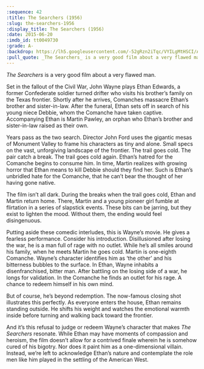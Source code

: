 ```yaml
---
:sequence: 42
:title: The Searchers (1956)
:slug: the-searchers-1956
:display_title: The Searchers (1956)
:date: 2015-06-20
:imdb_id: tt0049730
:grade: A-
:backdrop: https://lh5.googleusercontent.com/-52gRzn2iTqc/VYILgMtHSCI/AAAAAAAAC1Q/OnhGiZRJVII/w1000-rj/the-searchers-1956.jpg
:pull_quote: _The Searchers_ is a very good film about a very flawed man.
---
```

_The Searchers_ is a very good film about a very flawed man.

Set in the fallout of the Civil War, John Wayne plays Ethan Edwards, a former Confederate soldier turned drifter who visits his brother’s family on the Texas frontier. Shortly after he arrives, Comanches massacre Ethan’s brother and sister-in-law. After the funeral, Ethan sets off in search of his young niece Debbie, whom the Comanche have taken captive. Accompanying Ethan is Martin Pawley, an orphan who Ethan’s brother and sister-in-law raised as their own.

Years pass as the two search. Director John Ford uses the gigantic mesas of Monument Valley to frame his characters as tiny and alone. Small specs on the vast, unforgiving landscape of the frontier. The trail goes cold. The pair catch a break. The trail goes cold again. Ethan’s hatred for the Comanche begins to consume him. In time, Martin realizes with growing horror that Ethan means to kill Debbie should they find her. Such is Ethan’s unbridled hate for the Comanche, that he can’t bear the thought of her having gone native.

The film isn’t all dark. During the breaks when the trail goes cold, Ethan and Martin return home. There, Martin and a young pioneer girl fumble at flirtation in a series of slapstick events. These bits can be jarring, but they exist to lighten the mood. Without them, the ending would feel disingenuous.

Putting aside these comedic interludes, this is Wayne’s movie. He gives a fearless performance. Consider his introduction. Disillusioned after losing the war, he is a man full of rage with no outlet. While he’s all smiles around his family, when he meets Martin he goes cold. Martin is one-eighth Comanche. Wayne’s character identifies him as ‘the other’ and his bitterness bubbles to the surface. In Ethan, Wayne inhabits a disenfranchised, bitter man. After battling on the losing side of a war, he longs for validation. In the Comanche he finds an outlet for his rage. A chance to redeem himself in his own mind.

But of course, he’s beyond redemption. The now-famous closing shot illustrates this perfectly. As everyone enters the house, Ethan remains standing outside. He shifts his weight and watches the emotional warmth inside before turning and walking back toward the frontier.

And it’s this refusal to judge or redeem Wayne’s character that makes _The Searchers_ resonate. While Ethan may have moments of compassion and heroism, the film doesn’t allow for a contrived finale wherein he is somehow cured of his bigotry. Nor does it paint him as a one-dimensional villain. Instead, we’re left to acknowledge Ethan’s nature and contemplate the role men like him played in the settling of the American West. 